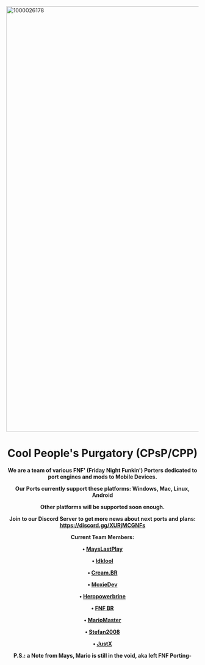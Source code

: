 <img width="1783" height="1114" alt="1000026178" src="https://github.com/user-attachments/assets/d3d38cb8-08dc-4182-9031-6a480df726c6" />

<div align="center" style="font-weight: bold">

# Cool People's Purgatory (CPsP/CPP)

We are a team of various FNF' (Friday Night Funkin') Porters dedicated to port engines and mods to Mobile Devices.

Our Ports currently support these platforms: Windows, Mac, Linux, Android

Other platforms will be supported soon enough.

Join to our Discord Server to get more news about next ports and plans: https://discord.gg/XURjMCGNFs

Current Team Members:

• [MaysLastPlay](https://youtube.com/@MaysLastPlay)

• [Idklool](https://youtube.com/@Idklool122)

• [Cream.BR](https://youtube.com/@creambroficial)

• [MoxieDev](https://youtube.com/@moxie-the-specialist)

• [Heropowerbrine](https://youtube.com/@heropowerbrine)

• [FNF BR](https://youtube.com/@fnf-br)

• [MarioMaster](https://youtube.com/@MarioMaster39) 

• [Stefan2008](https://m.youtube.com/channel/UC9Nwf21GbaEm_h0Ka9gxZjQ)

• [JustX](https://github.com/GreenColdTea)

P.S.: a Note from Mays, Mario is still in the void, aka left FNF Porting-
<br/>
